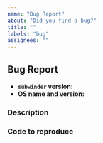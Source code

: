```yaml
---
name: "Bug Report"
about: "Did you find a bug?"
title: ""
labels: "bug"
assignees: ""
---
```


## Bug Report

<!--
The following information comes in handy when trying to hunt down bugs
-->

* **`subwinder` version:** <!-- List your subwinder version -->
* **OS name and version:** <!-- List your os type and version -->

### Description

<!-- Quick blurb going into detail on the issue here -->

### Code to reproduce

<!-- Minimal, if possible, test case to reproduce the reported issue below -->

```python
```
